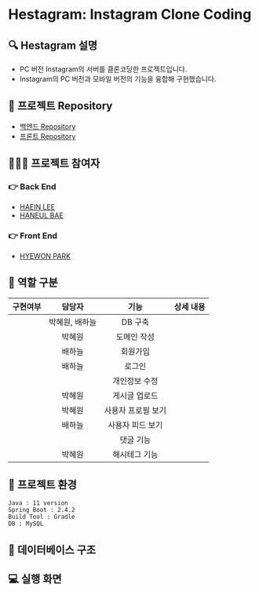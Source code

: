 # Hestagram: Instagram Clone Coding

## 🔍 Hestagram 설명
* PC 버전 Instagram의 서버를 클론코딩한 프로젝트입니다.
* Instagram의 PC 버전과 모바일 버전의 기능을 융합해 구현했습니다.

## 📁 프로젝트 Repository
* [백앤드 Repository](https://github.com/HN-3/hestagram)
* [프론트 Repository](https://github.com/HN-3/Client)

## 👩‍👩‍👧 프로젝트 참여자
### 👉 Back End
* [HAEIN LEE](https://github.com/leehaeina)
* [HANEUL BAE](https://github.com/haneeeul)
### 👉 Front End
* [HYEWON PARK](https://github.com/HYEEWON)

## 📝 역할 구분
| 구현여부 | 담당자 | 기능 | 상세 내용 |
|:-------:|:-----:|:----:|:----------| 
||박혜원, 배하늘|DB 구축||
||박혜원|도메인 작성||
||배하늘|회원가입||
||배하늘|로그인||
|||개인정보 수정||
||박혜원|게시글 업로드||
||박혜원|사용자 프로필 보기||
||배하늘|사용자 피드 보기||
|||댓글 기능||
||박혜원|해시테그 기능||

## 🐣 프로젝트 환경
```
Java : 11 version
Spring Boot : 2.4.2
Build Tool : Gradle
DB : MySQL
```

## 📌 데이터베이스 구조


## 💻 실행 화면